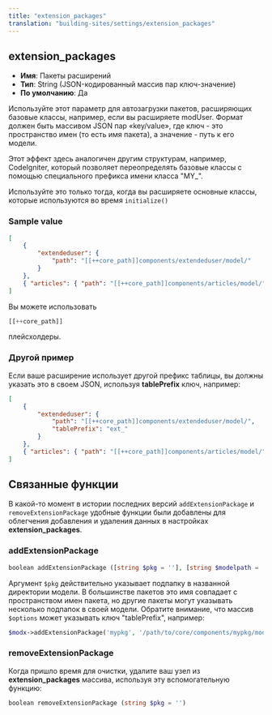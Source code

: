 ```yaml
---
title: "extension_packages"
translation: "building-sites/settings/extension_packages"
---
```


## extension_packages

-   **Имя**: Пакеты расширений
-   **Тип**: String (JSON-кодированный массив пар ключ-значение)
-   **По умолчанию**: Да

Используйте этот параметр для автозагрузки пакетов, расширяющих базовые классы, например, если вы расширяете modUser. Формат должен быть массивом JSON пар «key/value», где ключ - это пространство имен (то есть имя пакета), а значение - путь к его модели.

Этот эффект здесь аналогичен другим структурам, например, CodeIgniter, который позволяет переопределять базовые классы с помощью специального префикса имени класса "MY\_".

Используйте это только тогда, когда вы расширяете основные классы, которые используются во время `initialize()`

### Sample value

```json
[
    {
        "extendeduser": {
            "path": "[[++core_path]]components/extendeduser/model/"
        }
    },
    { "articles": { "path": "[[++core_path]]components/articles/model/" } }
]
```

Вы можете использовать

```php
[[++core_path]]
```

плейсхолдеры.

### Другой пример

Если ваше расширение использует другой префикс таблицы, вы должны указать это в своем JSON, используя **tablePrefix** ключ, например:

```json
[
    {
        "extendeduser": {
            "path": "[[++core_path]]components/extendeduser/model/",
            "tablePrefix": "ext_"
        }
    },
    { "articles": { "path": "[[++core_path]]components/articles/model/" } }
]
```

## Связанные функции

В какой-то момент в истории последних версий `addExtensionPackage` и `removeExtensionPackage` удобные функции были добавлены для облегчения добавления и удаления данных в настройках **extension_packages**.

### addExtensionPackage

```php
boolean addExtensionPackage ([string $pkg = ''], [string $modelpath = ''], [array $options = array()])
```

Аргумент `$pkg` действительно указывает подпапку в названной директории модели. В большинстве пакетов это имя совпадает с пространством имен пакета, но другие пакеты могут указывать несколько подпапок в своей модели. Обратите внимание, что массив `$options` может указывать ключ "tablePrefix", например:

```php
$modx->addExtensionPackage('mypkg', '/path/to/core/components/mypkg/model/', array('tablePrefix'=>'mypre_'));
```

### removeExtensionPackage

Когда пришло время для очистки, удалите ваш узел из **extension_packages** массива, используя эту вспомогательную функцию:

```php
boolean removeExtensionPackage (string $pkg = '')
```
